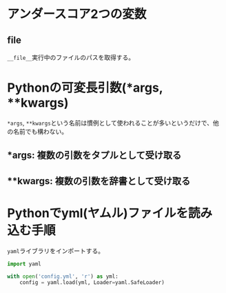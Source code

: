# アンダースコア2つの変数
## __file__
`__file__`実行中のファイルのパスを取得する。


# Pythonの可変長引数(*args, **kwargs)
`*args`, `**kwargs`という名前は慣例として使われることが多いというだけで、他の名前でも構わない。

## *args: 複数の引数をタプルとして受け取る
## **kwargs: 複数の引数を辞書として受け取る


# Pythonでyml(ヤムル)ファイルを読み込む手順
`yaml`ライブラリをインポートする。

```python:test.py
import yaml

with open('config.yml', 'r') as yml:
    config = yaml.load(yml, Loader=yaml.SafeLoader)
```

